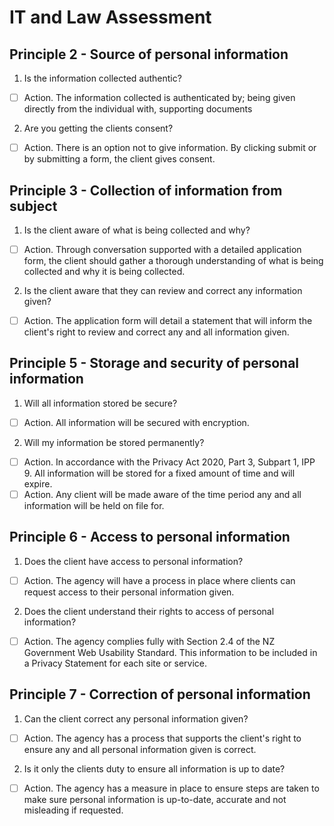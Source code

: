 # IT and Law Assessment

## Principle 2 - Source of personal information
<!-- Actionable item 1. Interpretation -->
1. Is the information collected authentic?
- [ ] Action. The information collected is authenticated by;
              being given directly from the individual with,
              supporting documents
<!-- Actionable item 2. Interpretation -->
2. Are you getting the clients consent?
- [ ] Action. There is an option not to give information. By clicking submit or by submitting a form, the client gives consent.

## Principle 3 - Collection of information from subject
<!-- Actionable item 1. Interpretation -->
1. Is the client aware of what is being collected and why?
- [ ] Action. Through conversation supported with a detailed application form, the client should gather a thorough understanding of what is being collected and why it is being collected.
<!-- Actionable item 2. Interpretation -->
2. Is the client aware that they can review and correct any information given?
- [ ] Action. The application form will detail a statement that will inform the client's right to review and correct any and all information given.

## Principle 5 - Storage and security of personal information
<!-- Actionable item 1. Interpretation -->
1. Will all information stored be secure?
- [ ] Action. All information will be secured with encryption.
<!-- Actionable item 2. Interpretation -->
2. Will my information be stored permanently?
- [ ] Action. In accordance with the Privacy Act 2020, Part 3, Subpart 1, IPP 9. All information will be stored for a fixed amount of time and will expire.
- [ ] Action. Any client will be made aware of the time period any and all information will be held on file for.

## Principle 6 - Access to personal information
<!-- Actionable item 1. Interpretation -->
1. Does the client have access to personal information?
- [ ] Action. The agency will have a process in place where clients can request access to their personal information given.
<!-- Actionable item 2. Interpretation -->
2. Does the client understand their rights to access of personal information?
- [ ] Action. The agency complies fully with Section 2.4 of the NZ Government Web Usability Standard. This information to be included in a Privacy Statement for each site or service.

## Principle 7 - Correction of personal information
<!-- Actionable item 1. Interpretation -->
1. Can the client correct any personal information given?
- [ ] Action. The agency has a process that supports the client's right to ensure any and all personal information given is correct.
<!-- Actionable item 2. Interpretation -->
2. Is it only the clients duty to ensure all information is up to date?
- [ ] Action. The agency has a measure in place to ensure steps are taken to make sure personal information is up-to-date, accurate and not misleading if requested.
